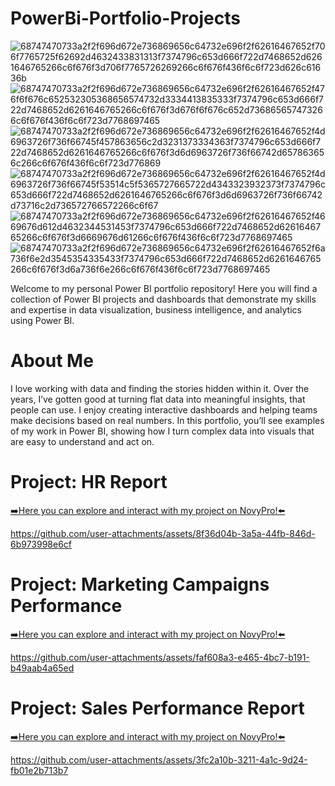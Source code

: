 # PowerBi-Portfolio-Projects

![68747470733a2f2f696d672e736869656c64732e696f2f62616467652f706f7765725f62692d4632433831313f7374796c653d666f722d7468652d6261646765266c6f676f3d706f7765726269266c6f676f436f6c6f723d626c61636b](https://github.com/user-attachments/assets/9992f361-2fe0-4d95-930c-0197cdaff291) 
![68747470733a2f2f696d672e736869656c64732e696f2f62616467652f476f6f676c652532305368656574732d3334413835333f7374796c653d666f722d7468652d6261646765266c6f676f3d676f6f676c652d736865657473266c6f676f436f6c6f723d7768697465](https://github.com/user-attachments/assets/efed59df-9e5c-484d-9a6c-9c1b9f11db0e)
![68747470733a2f2f696d672e736869656c64732e696f2f62616467652f4d6963726f736f66745f457863656c2d3231373334363f7374796c653d666f722d7468652d6261646765266c6f676f3d6d6963726f736f66742d657863656c266c6f676f436f6c6f723d776869](https://github.com/user-attachments/assets/6bf69d09-f6a1-4f70-a191-61590c7457a8)
![68747470733a2f2f696d672e736869656c64732e696f2f62616467652f4d6963726f736f66745f53514c5f5365727665722d4343323932373f7374796c653d666f722d7468652d6261646765266c6f676f3d6d6963726f736f66742d73716c2d736572766572266c6f67](https://github.com/user-attachments/assets/7816695f-a945-47d6-8da6-d2ef5abbbea9)
![68747470733a2f2f696d672e736869656c64732e696f2f62616467652f4669676d612d4632344531453f7374796c653d666f722d7468652d6261646765266c6f676f3d6669676d61266c6f676f436f6c6f723d7768697465](https://github.com/user-attachments/assets/eae8c66f-0c5a-4089-8e9c-e58598499c06)
![68747470733a2f2f696d672e736869656c64732e696f2f62616467652f6a736f6e2d3545354335433f7374796c653d666f722d7468652d6261646765266c6f676f3d6a736f6e266c6f676f436f6c6f723d7768697465](https://github.com/user-attachments/assets/29d7ba45-d539-4cef-aabe-86636d66ab1a)

Welcome to my personal Power BI portfolio repository! Here you will find a collection of Power BI projects and dashboards that demonstrate my skills and expertise in data visualization, business intelligence, and analytics using Power BI.

# About Me

I love working with data and finding the stories hidden within it. Over the years, I’ve gotten good at turning flat data into meaningful insights, that people can use. I enjoy creating interactive dashboards and helping teams make decisions based on real numbers. In this portfolio, you’ll see examples of my work in Power BI, showing how I turn complex data into visuals that are easy to understand and act on.

# Project: HR Report 


<a href = "https://www.novypro.com/project/hr-report-22">➡️Here you can explore and interact with my project on NovyPro!⬅️</a>

https://github.com/user-attachments/assets/8f36d04b-3a5a-44fb-846d-6b973998e6cf


# Project: Marketing Campaigns Performance


<a href = "https://www.novypro.com/project/marketing-campaigns-performance">➡️Here you can explore and interact with my project on NovyPro!⬅️</a>

https://github.com/user-attachments/assets/faf608a3-e465-4bc7-b191-b49aab4a65ed


# Project: Sales Performance Report 

<a href = "https://www.novypro.com/project/sales-performance-report-14">➡️Here you can explore and interact with my project on NovyPro!⬅️</a>

https://github.com/user-attachments/assets/3fc2a10b-3211-4a1c-9d24-fb01e2b713b7


